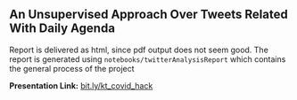## An Unsupervised Approach Over Tweets Related With Daily Agenda

Report is delivered as html, since pdf output does not seem good. The report is generated using `notebooks/twitterAnalysisReport` which contains the general process of the project

**Presentation Link:** [bit.ly/kt_covid_hack](https://bit.ly/kt_covid_hack)
